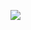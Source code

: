 <img src="https://img.shields.io/badge/html-E34F26?style=flat-square&logo=HTML&logoColor=white"/></a>

